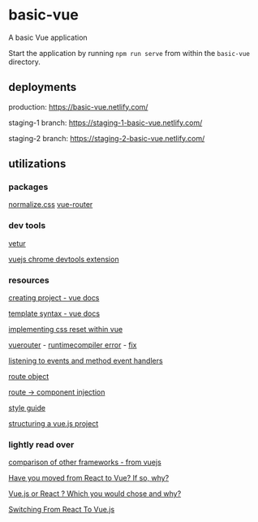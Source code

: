 # basic-vue

A basic Vue application

Start the application by running `npm run serve` from within the `basic-vue` directory.

## deployments

production: https://basic-vue.netlify.com/

staging-1 branch: https://staging-1-basic-vue.netlify.com/

staging-2 branch: https://staging-2-basic-vue.netlify.com/

## utilizations

### packages

[normalize.css](https://github.com/necolas/normalize.css)
[vue-router](https://github.com/vuejs/vue-router)

### dev tools

[vetur](https://marketplace.visualstudio.com/items?itemName=octref.vetur)

[vuejs chrome devtools extension](https://chrome.google.com/webstore/detail/vuejs-devtools/nhdogjmejiglipccpnnnanhbledajbpd/related)

### resources

[creating project - vue docs](https://cli.vuejs.org/guide/creating-a-project.html)

[template syntax - vue docs](https://vuejs.org/v2/guide/syntax.html)

[implementing css reset within vue](https://www.educative.io/courses/learn-vuejs-from-scratch/YQW33n6DD0K)

[vuerouter](https://router.vuejs.org/guide/#html) - [runtimecompiler error](https://github.com/vuejs/vue-cli/issues/2754) - [fix](https://cli.vuejs.org/config/#runtimecompiler)

[listening to events and method event handlers](https://vuejs.org/v2/guide/events.html#Method-Event-Handlers)

[route object](https://router.vuejs.org/api/#the-route-object)

[route -> component injection](https://router.vuejs.org/api/#component-injected-properties)

[style guide](https://vuejs.org/v2/style-guide/)

[structuring a vue.js project](https://itnext.io/how-to-structure-a-vue-js-project-29e4ddc1aeeb)

### lightly read over

[comparison of other frameworks - from vuejs](https://vuejs.org/v2/guide/comparison.html)

[Have you moved from React to Vue? If so, why?](https://www.reddit.com/r/javascript/comments/5fi07s/have_you_moved_from_react_to_vue_if_so_why/)

[Vue.js or React ? Which you would chose and why?](https://www.reddit.com/r/javascript/comments/8o781t/vuejs_or_react_which_you_would_chose_and_why/)

[Switching From React To Vue.js](https://vuejsdevelopers.com/2017/05/28/switch-from-react-to-vue-js/)
